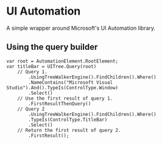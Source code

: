 UI Automation
============

A simple wrapper around Microsoft's UI Automation library.


Using the query builder
-----------------------

    var root = AutomationElement.RootElement;
    var titleBar = UITree.Query(root)
        // Query 1.
            .UsingTreeWalkerEngine().FindChildren().Where()
            .NameContains("Microsoft Visual Studio").And().TypeIs(ControlType.Window)
            .Select()
        // Use the first result of query 1.
            .FirstResultThenQuery()
        // Query 2
            .UsingTreeWalkerEngine().FindChildren().Where()
            .TypeIs(ControlType.TitleBar)
            .Select()
        // Return the first result of query 2.
            .FirstResult();

